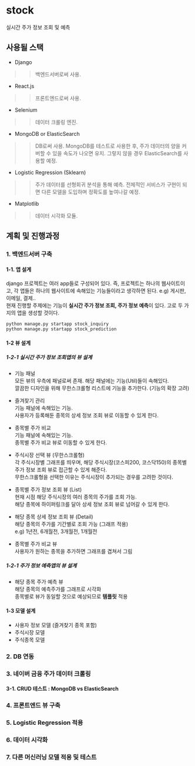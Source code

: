 # stock
실시간 주가 정보 조회 및 예측

## 사용될 스택
- Django  
>> 백엔드서버로써 사용.  

- React.js
>> 프론트엔드로써 사용.  

- Selenium  
>> 데이터 크롤링 엔진.  

- MongoDB or ElasticSearch  
>> DB로써 사용. MongoDB를 테스트로 사용한 후, 주가 데이터의 양을 커버할 수 있을 속도가 나오면 유지. 그렇지 않을 경우 ElasticSearch를 사용할 예정.  

- Logistic Regression (Sklearn)  
>> 주가 데이터를 선형회귀 분석을 통해 예측. 전체적인 서비스가 구현이 되면 다른 모델을 도입하며 정확도를 높여나갈 예정.  

- Matplotlib  
>> 데이터 시각화 모듈.

## 계획 및 진행과정  

### 1. 백엔드서버 구축  
#### 1-1. 앱 설계  
django 프로젝트는 여러 app들로 구성되어 있다. 즉, 프로젝트는 하나의 웹사이트이고, 각 앱들은 하나의 웹사이트에 속해있는 기능들이라고 생각하면 된다. e.g) 게시판, 이메일, 결제..  
현재 진행할 주제에는 기능이 **실시간 주가 정보 조회, 주가 정보 예측**이 있다. 고로 두 가지의 앱을 생성할 것이다.  

```
python manage.py startapp stock_inquiry
python manage.py startapp stock_prediction
```

#### 1-2 뷰 설계  
##### 1-2-1 실시간 주가 정보 조회앱의 뷰 설계  

- 기능 패널  
모든 뷰의 우측에 패널로써 존재. 해당 패널에는 기능(Util)들이 속해있다.  
깔끔한 디자인을 위해 무한스크롤형 리스트에 기능을 추가한다. (기능의 확장 고려)  

- 즐겨찾기 관리    
기능 패널에 속해있는 기능.  
사용자가 등록해둔 종목의 상세 정보 조회 뷰로 이동할 수 있게 한다.  

- 종목별 주가 비교  
기능 패널에 속해있는 기능.  
종목별 주가 비교 뷰로 이동할 수 있게 한다.  

- 주식시장 선택 뷰 (무한스크롤형)  
각 주식시장별 그래프를 띄우며, 해당 주식시장(코스피200, 코스닥150)의 종목별 주가 정보 조회 뷰로 접근할 수 있게 해준다.  
무한스크롤형을 선택한 이유는 주식시장이 추가되는 경우를 고려한 것이다.  

- 종목별 주가 정보 조회 뷰 (List)  
현재 시점 해당 주식시장의 여러 종목의 주가를 조회 가능.  
해당 종목에 하이퍼링크를 달아 상세 정보 조회 뷰로 넘어갈 수 있게 한다.  

- 해당 종목 상세 정보 조회 뷰 (Detail)  
해당 종목의 주가를 기간별로 조회 가능 (그래프 적용)  
e.g) 1년전, 6개월전, 3개월전, 1개월전  

- 종목별 주가 비교 뷰  
사용자가 원하는 종목을 추가하면 그래프를 겹쳐서 그림  

##### 1-2-1 주가 정보 예측앱의 뷰 설계  
- 해당 종목 주가 예측 뷰  
해당 종목의 예측주가를 그래프로 시각화  
종목별로 뷰가 동일할 것으로 예상되므로 **템플릿** 적용  

#### 1-3 모델 설계  
- 사용자 정보 모델 (즐겨찾기 종목 포함)  
- 주식시장 모델  
- 주식종목 모델  

### 2. DB 연동  

### 3. 네이버 금융 주가 데이터 크롤링  
#### 3-1. CRUD 테스트 : MongoDB vs ElasticSearch  

### 4. 프론트엔드 뷰 구축  

### 5. Logistic Regression 적용  

### 6. 데이터 시각화  

### 7. 다른 머신러닝 모델 적용 및 테스트
